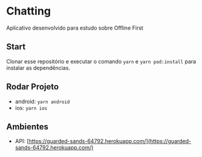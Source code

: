 # Chatting

Aplicativo desenvolvido para estudo sobre Offline First

## Start

Clonar esse repositório e executar o comando `yarn` e `yarn pod:install` para instalar as dependências.

## Rodar Projeto

- android: `yarn android`
- ios: `yarn ios`

## Ambientes

- API: [https://guarded-sands-64792.herokuapp.com/](https://guarded-sands-64792.herokuapp.com/)
